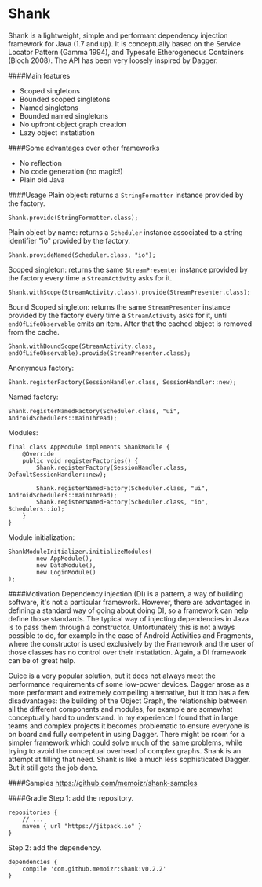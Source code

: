 # Shank
Shank is a lightweight, simple and performant dependency injection framework for Java (1.7 and up). It is conceptually based on the Service Locator Pattern (Gamma 1994), and Typesafe Etherogeneous Containers (Bloch 2008). The API has been very loosely inspired by Dagger.

####Main features
- Scoped singletons
- Bounded scoped singletons
- Named singletons
- Bounded named singletons
- No upfront object graph creation
- Lazy object instatiation

####Some advantages over other frameworks
- No reflection
- No code generation (no magic!)
- Plain old Java

####Usage
Plain object: 
returns a `StringFormatter` instance provided by the factory.
```      
Shank.provide(StringFormatter.class);
```

Plain object by name: 
returns a `Scheduler` instance associated to a string identifier "io" provided by the factory.
```      
Shank.provideNamed(Scheduler.class, "io");
```

Scoped singleton: 
returns the same `StreamPresenter` instance provided by the factory every time a `StreamActivity` asks for it.
```      
Shank.withScope(StreamActivity.class).provide(StreamPresenter.class);
```

Bound Scoped singleton: 
returns the same `StreamPresenter` instance provided by the factory every time a `StreamActivity` asks for it, until `endOfLifeObservable` emits an item. After that the cached object is removed from the cache.
```      
Shank.withBoundScope(StreamActivity.class, endOfLifeObservable).provide(StreamPresenter.class);
```

Anonymous factory:
```
Shank.registerFactory(SessionHandler.class, SessionHandler::new);
```

Named factory:
```
Shank.registerNamedFactory(Scheduler.class, "ui", AndroidSchedulers::mainThread);
```

Modules:
```
final class AppModule implements ShankModule {
    @Override
    public void registerFactories() {
        Shank.registerFactory(SessionHandler.class, DefaultSessionHandler::new);

        Shank.registerNamedFactory(Scheduler.class, "ui", AndroidSchedulers::mainThread);
        Shank.registerNamedFactory(Scheduler.class, "io", Schedulers::io);
    }
}
```

Module initialization:
```
ShankModuleInitializer.initializeModules(
        new AppModule(),
        new DataModule(),
        new LoginModule()
);
```



####Motivation
Dependency injection (DI) is a pattern, a way of building software, it's not a particular framework. However, there are advantages in defining a standard way of going about doing DI, so a framework can help define those standards. The typical way of injecting dependencies in Java is to pass them through a constructor. Unfortunately this is not always possible to do, for example in the case of Android Activities and Fragments, where the constructor is used exclusively by the Framework and the user of those classes has no control over their instatiation. Again, a DI framework can be of great help.

Guice is a very popular solution, but it does not always meet the performance requirements of some low-power devices. Dagger arose as a more performant and extremely compelling alternative, but it too has a few disadvantages: the building of the Object Graph, the relationship between all the different components and modules, for example are somewhat conceptually hard to understand. In my experience I found that in large teams and complex projects it becomes problematic to ensure everyone is on board and fully competent in using Dagger. There might be room for a simpler framework which could solve much of the same problems, while trying to avoid the conceptual overhead of complex graphs. Shank is an attempt at filling that need. Shank is like a much less sophisticated Dagger. But it still gets the job done.

####Samples
https://github.com/memoizr/shank-samples

####Gradle
Step 1: add the repository.
```
repositories {
    // ...
    maven { url "https://jitpack.io" }
}
```
Step 2: add the dependency.
```
dependencies {
    compile 'com.github.memoizr:shank:v0.2.2'
}
```
